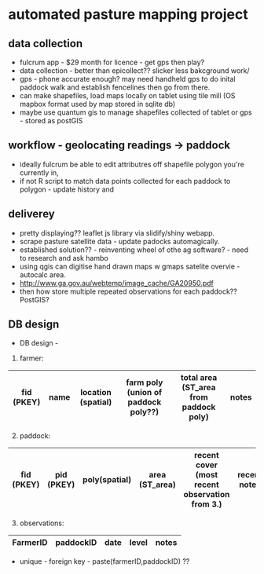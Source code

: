 # automated pasture mapping project

## data collection
- fulcrum app - $29 month for licence - get gps then play?
- data collection - better than epicollect?? slicker less bakcground work/
- gps - phone accurate enough? may need handheld gps to do inital paddock walk and establish fencelines then go from there.
- can make shapefiles, load maps locally on tablet using tile mill (OS mapbox format used by map stored in sqlite db)
- maybe use quantum gis to manage shapefiles collected of tablet or gps - stored as postGIS

## workflow - geolocating readings -> paddock
- ideally fulcrum be able to edit attributres off shapefile polygon you're currently in, 
- if not R script to match data points collected for each paddock to polygon - update history and 

## deliverey
- pretty displaying?? leaflet js library via slidify/shiny webapp.
- scrape pasture satellite data - update padocks automagically.
- established solution?? - reinventing wheel of othe ag software? - need to research and ask hambo
- using qgis can digitise hand drawn maps w gmaps satelite overvie - autocalc area.
- http://www.ga.gov.au/webtemp/image_cache/GA20950.pdf
- then how store multiple repeated observations for each paddock?? PostGIS?

## DB design
- DB design - 
1.	farmer: 

fid (PKEY)  | name | location (spatial)  | farm poly (union of paddock poly??) | total area (ST_area from paddock poly) | notes
------------|------|---------------------|-------------------------------------|----------------------------------------|------

2.	paddock:

fid (PKEY) | pid (PKEY) | poly(spatial) | area (ST_area) | recent cover (most recent observation from 3.) | recent notes
-----------|------------|---------------|----------------|------------------------------------------------|-------------

3.	observations:

FarmerID  |  paddockID  |  date  |  level  |  notes
----------|-------------|--------|---------|-------


- unique - foreign key - paste(farmerID,paddockID) ?? 

